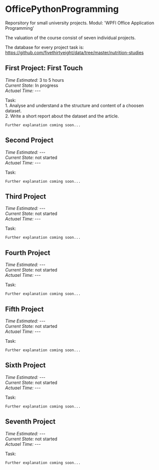 # OfficePythonProgramming
Reporsitory for small university projects. Modul: 'WPFI Office Application Programming'

The valuation of the course consist of seven individual projects. 

The database for every project task is: https://github.com/fivethirtyeight/data/tree/master/nutrition-studies


## First Project: First Touch
*Time Estimated:*   3 to 5 hours    <br>
*Current State:*    In progress     <br>
*Actuael Time:*     ---             <br>

Task: <br>
    1. Analyse and understand a the structure and content of a choosen dataset. <br>
    2. Write a short report about the dataset and the article.

    Further explanation coming soon...

## Second Project
*Time Estimated:*   ---             <br>
*Current State:*    not started     <br>
*Actuael Time:*     ---             <br>

Task: <br>

    Further explanation coming soon...

## Third Project
*Time Estimated:*   ---             <br>
*Current State:*    not started     <br>
*Actuael Time:*     ---             <br>

Task: <br>

    Further explanation coming soon...

## Fourth Project
*Time Estimated:*   ---             <br>
*Current State:*    not started     <br>
*Actuael Time:*     ---             <br>

Task: <br>

    Further explanation coming soon...

## Fifth Project
*Time Estimated:*   ---             <br>
*Current State:*    not started     <br>
*Actuael Time:*     ---             <br>

Task: <br>

    Further explanation coming soon...

## Sixth Project
*Time Estimated:*   ---             <br>
*Current State:*    not started     <br>
*Actuael Time:*     ---             <br>

Task: <br>

    Further explanation coming soon...

## Seventh Project
*Time Estimated:*   ---             <br>
*Current State:*    not started     <br>
*Actuael Time:*     ---             <br>

Task: <br>

    Further explanation coming soon...